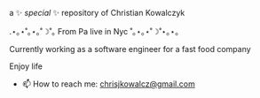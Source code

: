 a ✨ _special_ ✨ repository of Christian Kowalczyk

.⋆｡⋆˚｡⋆｡˚☽˚｡ From Pa live in Nyc ˚｡⋆｡⋆˚☽˚⋆｡⋆｡

Currently working as a software engineer for a fast food company

Enjoy life

- 📫 How to reach me: chrisjkowalcz@gmail.com
